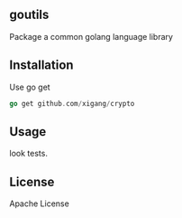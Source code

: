 ## goutils
Package a common golang language library

## Installation

Use go get 

```go
go get github.com/xigang/crypto
``` 


## Usage

look tests.


## License

Apache License
